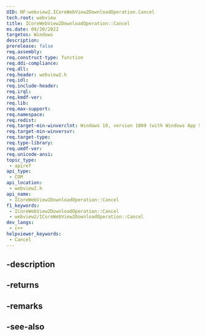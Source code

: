 ```yaml
---
UID: NF:webview2.ICoreWebView2DownloadOperation.Cancel
tech.root: webview
title: ICoreWebView2DownloadOperation::Cancel
ms.date: 09/20/2022
targetos: Windows
description: 
prerelease: false
req.assembly: 
req.construct-type: function
req.ddi-compliance: 
req.dll: 
req.header: webview2.h
req.idl: 
req.include-header: 
req.irql: 
req.kmdf-ver: 
req.lib: 
req.max-support: 
req.namespace: 
req.redist: 
req.target-min-winverclnt: Windows 10, version 1809 (with Windows App SDK 1.1 or later)
req.target-min-winversvr: 
req.target-type: 
req.type-library: 
req.umdf-ver: 
req.unicode-ansi: 
topic_type:
 - apiref
api_type:
 - COM
api_location:
 - webview2.h
api_name:
 - ICoreWebView2DownloadOperation::Cancel
f1_keywords:
 - ICoreWebView2DownloadOperation::Cancel
 - webview2/ICoreWebView2DownloadOperation::Cancel
dev_langs:
 - c++
helpviewer_keywords:
 - Cancel
---
```


## -description

## -returns

## -remarks

## -see-also

